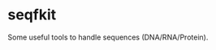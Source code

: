 <!--
 * @Author: Chou_Uken Chouuken@outlook.com
 * @Date: 2024-12-13 13:45:28
 * @LastEditors: Chou_Uken Chouuken@outlook.com
 * @LastEditTime: 2024-12-15 22:37:12
 * @FilePath: /seqfkit/README.md
 * @Description: 这是默认设置,请设置`customMade`, 打开koroFileHeader查看配置 进行设置: https://github.com/OBKoro1/koro1FileHeader/wiki/%E9%85%8D%E7%BD%AE
-->
# seqfkit

Some useful tools to handle sequences (DNA/RNA/Protein).
